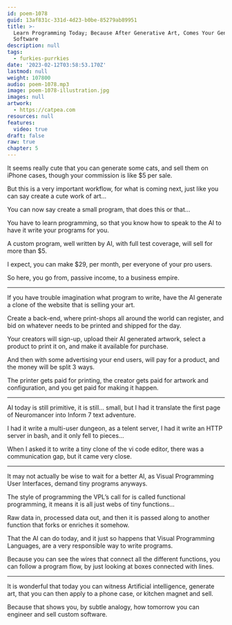 ```yaml
---
id: poem-1078
guid: 13af831c-331d-4d23-b0be-85279ab89951
title: >-
  Learn Programming Today; Because After Generative Art, Comes Your Generative
  Software
description: null
tags:
  - furkies-purrkies
date: '2023-02-12T03:58:53.170Z'
lastmod: null
weight: 107800
audio: poem-1078.mp3
image: poem-1078-illustration.jpg
images: null
artwork:
  - https://catpea.com
resources: null
features:
  video: true
draft: false
raw: true
chapter: 5
---
```


It seems really cute that you can generate some cats,
and sell them on iPhone cases, though your commission is like $5 per sale.

But this is a very important workflow, for what is coming next,
just like you can say create a cute work of art…

You can now say create a small program,
that does this or that…

You have to learn programming,
so that you know how to speak to the AI to have it write your programs for you.

A custom program, well written by AI,
with full test coverage, will sell for more than $5.

I expect, you can make $29, per month,
per everyone of your pro users.

So here, you go from, passive income,
to a business empire.

---

If you have trouble imagination what program to write,
have the AI generate a clone of the website that is selling your art.

Create a back-end, where print-shops all around the world can register,
and bid on whatever needs to be printed and shipped for the day.

Your creators will sign-up, upload their AI generated artwork,
select a product to print it on, and make it available for purchase.

And then with some advertising your end users, will pay for a product,
and the money will be split 3 ways.

The printer gets paid for printing, the creator gets paid for artwork and configuration,
and you get paid for making it happen.

---

AI today is still primitive, it is still… small,
but I had it translate the first page of Neuromancer into Inform 7 text adventure.

I had it write a multi-user dungeon, as a telent server,
I had it write an HTTP server in bash, and it only fell to pieces…

When I asked it to write a tiny clone of the vi code editor,
there was a communication gap, but it came very close.

---

It may not actually be wise to wait for a better AI,
as Visual Programming User Interfaces, demand tiny programs anyways.

The style of programming the VPL’s call for is called functional programming,
it means it is all just webs of tiny functions…

Raw data in, processed data out,
and then it is passed along to another function that forks or enriches it somehow.

That the AI can do today, and it just so happens that Visual Programming Languages,
are a very responsible way to write programs.

Because you can see the wires that connect all the different functions,
you can follow a program flow, by just looking at boxes connected with lines.

---

It is wonderful that today you can witness Artificial intelligence,
generate art, that you can then apply to a phone case, or kitchen magnet and sell.

Because that shows you, by subtle analogy,
how tomorrow you can engineer and sell custom software.

